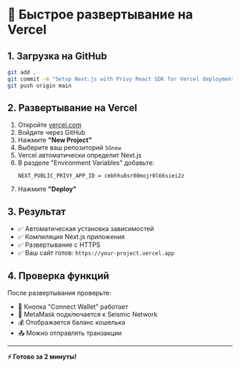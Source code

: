 # 🚀 Быстрое развертывание на Vercel

## 1. Загрузка на GitHub

```bash
git add .
git commit -m "Setup Next.js with Privy React SDK for Vercel deployment"
git push origin main
```

## 2. Развертывание на Vercel

1. Откройте [vercel.com](https://vercel.com)
2. Войдите через GitHub
3. Нажмите **"New Project"**
4. Выберите ваш репозиторий `SGnew`
5. Vercel автоматически определит Next.js
6. В разделе "Environment Variables" добавьте:
   ```
   NEXT_PUBLIC_PRIVY_APP_ID = cmbhhu8sr00mojr0l66siei2z
   ```
7. Нажмите **"Deploy"**

## 3. Результат

- ✅ Автоматическая установка зависимостей
- ✅ Компиляция Next.js приложения
- ✅ Развертывание с HTTPS
- ✅ Ваш сайт готов: `https://your-project.vercel.app`

## 4. Проверка функций

После развертывания проверьте:
- 🔗 Кнопка "Connect Wallet" работает
- 🦊 MetaMask подключается к Seismic Network
- 💰 Отображается баланс кошелька
- 📤 Можно отправлять транзакции

---

**⚡ Готово за 2 минуты!** 
